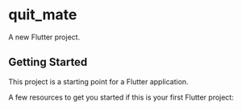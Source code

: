 # quit_mate

A new Flutter project.

## Getting Started

This project is a starting point for a Flutter application.

A few resources to get you started if this is your first Flutter project:

